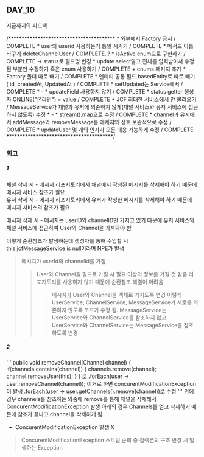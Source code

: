 ## DAY_10

지금까지의 피드백

/****************************************
         *  외부에서 Factory 금지  / COMPLETE
         *  user와 userid 사용하는거 통일 시키기  / COMPLETE
         *  메서드 이름 바꾸기 deleteChannelUser  / COMPLETE..?
         *  isActive enum으로 구현하기  / COMPLETE -> status로 필드명 변경
         *  update select말고 전체를 입력받아서 수정된 부분만 수정하기 혹은 enum 사용하기  / COMPLETE + enums 패키지 추가
         *  Factory 폴더 따로 빼기 / COMPLETE
         *  엔티티 공통 필드 basedEntity로 따로 빼기 ( id, createdAt, UpdatedAt ) / COMPLETE
         *  setUpdated는 Service에서 / COMPLETE
         *  -
         *  updateField 사용하지 않기  / COMPLETE
         *  status getter 생성자 ONLINE("온라인") = value  / COMPLETE
         *  JCF 최대한 서비스에서 안 불러오기  / MessageService가 채널과 유저에 의존하지 않게(채널 서비스와 유저 서비스에 접근하지 않도록) 수정
         *  -
         *  stream().map으로 수정  / COMPLETE
         *  channel과 유저에서 addMessage와 removeMessage를 메세지와 상호 보완적으로 수정  / COMPLETE
         *  updateUser 몇 개의 인자가 오든 대응 가능하게 수정 / COMPLETE
****************************************/

### 회고
##### 1
채널 삭제 시 - 메시지 리포지토리에서 채널에서 작성된 메시지를 삭제해야 하기 때문에 메시지 서비스 참조가 필요 <br>
유저 삭제 시 - 메시지 리포지토리에서 유저가 작성한 메시지를 삭제해야 하기 때문에 메시지 서비스의 참조가 필요 <br>

메시지 삭제 시 - 메시지는 userID와 channelID만 가지고 있기 때문에 유저 서비스와 채널 서비스에 접근하여 User와 Channel을 가져와야 함 <br>

이렇게 순환참조가 발생하는데 생성자를 통해 주입할 시 <br>
this.jcfMessageService is null이라며 NPE가 발생 <br>
> 메시지가 userId와 channelId를 가짐
>> User와 Channel을 필드로 가질 시 필요 이상의 정보를 가질 것 같음
>> 리포지토리를 사용하지 않기 때문에 순환참조 해결이 어려움
>>> 메시지가 User와 Channel을 객체로 가지도록 변경
> 이렇게 UserService, ChannelService, MessageService가 서로를 의존하지 않도록 코드가 수정 됨.
>> MessageService는 UserService와 ChannelService를 참조하지 않고
>> UserService와 ChannelService는 MessageService를 참조하도록 변경

##### 2
'''
public void removeChannel(Channel channel) {
        if(channels.contains(channel)) {
            channels.remove(channel);
            channel.removeUser(this);
        }
    }
로
.forEach(user -> user.removeChannel(channel));
이거로 하면 concurentModificationException이 발생
.forEach(user -> user.getChannels().remove(channel))로 수정
'''
위에 경우 channels를 참조하는 와중에 remove를 통해 채널을 삭제해서 ConcurentModificationException 발생
아래의 경우 Channels를 얻고 삭제하기 때문에 참조가 끝나고 channel을 삭제하게 됨
- ConcurentModificationException 발생 X
> ConcurentModificationException 스트림 순회 중 컬렉션의 구조 변경 시 발생하는 Exception




